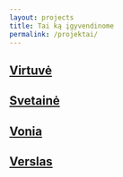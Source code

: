 ```yaml
---
layout: projects
title: Tai ką įgyvendinome
permalink: /projektai/
---
```


<div class="row gallery">
    <a href="virtuves" class="thumbnail col-lg-3 col-md-4 col-sm-6 col-xs-6">
        <div class="thumbnail-image" style="background-image: url({% asset kitchen.jpg @path %});"></div>
        <h2 class="thumbnail-title">Virtuvė</h2>
    </a>
    <a href="#" class="thumbnail col-lg-3 col-md-4 col-sm-6 col-xs-6" >
        <div class="thumbnail-image" style="background-image: url({% asset svetaine.jpg @path %});"></div>
        <h2 class="thumbnail-title">Svetainė</h2>
    </a>
    <a href="#" class="thumbnail col-lg-3 col-md-4 col-sm-6 col-xs-6">
        <div class="thumbnail-image" style="background-image: url({% asset vonia.jpg @path %});"></div>
        <h2 class="thumbnail-title">Vonia</h2>
    </a> 
    <a href="#" class="thumbnail col-lg-3 col-md-4 col-sm-6 col-xs-6">
        <div class="thumbnail-image" style="background-image: url({% asset verslo.jpg @path %});"></div>
        <h2 class="thumbnail-title">Verslas</h2>
    </a>
</div>
